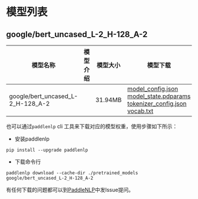 #  模型列表

## google/bert_uncased_L-2_H-128_A-2

| 模型名称 | 模型介绍 | 模型大小  | 模型下载 |
| --- | --- | --- | --- |
|google/bert_uncased_L-2_H-128_A-2|  | 31.94MB | [model_config.json](https://bj.bcebos.com/paddlenlp/models/community/google/bert_uncased_L-2_H-128_A-2/model_config.json)<br>[model_state.pdparams](https://bj.bcebos.com/paddlenlp/models/community/google/bert_uncased_L-2_H-128_A-2/model_state.pdparams)<br>[tokenizer_config.json](https://bj.bcebos.com/paddlenlp/models/community/google/bert_uncased_L-2_H-128_A-2/tokenizer_config.json)<br>[vocab.txt](https://bj.bcebos.com/paddlenlp/models/community/google/bert_uncased_L-2_H-128_A-2/vocab.txt) |

也可以通过`paddlenlp` cli 工具来下载对应的模型权重，使用步骤如下所示：

* 安装paddlenlp

```shell
pip install --upgrade paddlenlp
```

* 下载命令行

```shell
paddlenlp download --cache-dir ./pretrained_models google/bert_uncased_L-2_H-128_A-2
```

有任何下载的问题都可以到[PaddleNLP](https://github.com/PaddlePaddle/PaddleNLP)中发Issue提问。